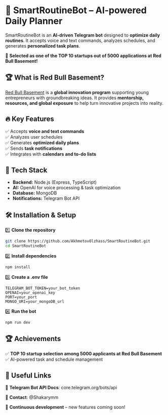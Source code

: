 # 🤖 SmartRoutineBot – AI-powered Daily Planner  

SmartRoutineBot is an **AI-driven Telegram bot** designed to **optimize daily routines**. It accepts voice and text commands, analyzes schedules, and generates **personalized task plans**.  

🚀 **Selected as one of the TOP 10 startups out of 5000 applications at Red Bull Basement!**  

## 🏆 What is Red Bull Basement?  
[Red Bull Basement](http://redbull.com/kz-ru/events/red-bull-basement-kazakhstan) is a **global innovation program** supporting young entrepreneurs with groundbreaking ideas. It provides **mentorship, resources, and global exposure** to help turn innovative projects into reality.  

## 🔥 Key Features  
✅ Accepts **voice and text commands**  
✅ Analyzes user schedules  
✅ Generates **optimized daily plans**  
✅ Sends **task notifications**  
✅ Integrates with **calendars and to-do lists**  

## 🚀 Tech Stack  
- **Backend:** Node.js (Express, TypeScript)  
- **AI:** OpenAI for voice processing & task optimization  
- **Database:** MongoDB  
- **Notifications:** Telegram Bot API  

## 🛠 Installation & Setup  
1️⃣ **Clone the repository**  
```bash
git clone https://github.com/AkhmetovOlzhass/SmartRoutineBot.git  
cd SmartRoutineBot  
```

2️⃣ **Install dependencies**
```bash
npm install  
```

3️⃣ **Create a .env file**
```env
TELEGRAM_BOT_TOKEN=your_bot_token  
OPENAI=your_openai_key
PORT=your_port
MONGO_URI=your_mongoDB_url  
```

4️⃣ **Run the bot**
```bash
npm run dev  
```

## 🏆 Achievements
✅ **TOP 10 startup selection among 5000 applicants at Red Bull Basement**
✅ AI-powered task and schedule management

## 🔗 Useful Links
📜 **Telegram Bot API Docs**: core.telegram.org/bots/api

📩 **Contact**: @Shakarymm

🚀 **Continuous development** – new features coming soon!
